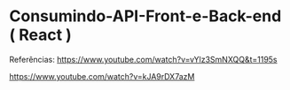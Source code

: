 # Consumindo-API-Front-e-Back-end ( React )

 Referências: 
https://www.youtube.com/watch?v=vYlz3SmNXQQ&t=1195s

https://www.youtube.com/watch?v=kJA9rDX7azM
